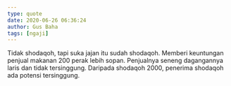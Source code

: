 ```yaml
---
type: quote
date: 2020-06-26 06:36:24
author: Gus Baha
tags: [ngaji]
---
```


Tidak shodaqoh, tapi suka jajan itu sudah shodaqoh. Memberi keuntungan penjual makanan 200 perak lebih sopan. Penjualnya seneng dagangannya laris dan tidak tersinggung. Daripada shodaqoh 2000, penerima shodaqoh ada potensi tersinggung.